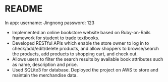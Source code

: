 # README

In app:
username: Jingnong
password: 123

* Implemented an online bookstore website based on Ruby-on-Rails framework for student to trade textbooks.
* Developed RESTful APIs which enable the store owner to log in to check/add/edit/delete products, and allow
shoppers to browse/search the products, add products to shopping cart, and check out.
* Allows users to filter the search results by available book attributes such as name, description and price.
* Used SQLite3 for database. Deployed the project on AWS to store and maintain the merchandise data.

